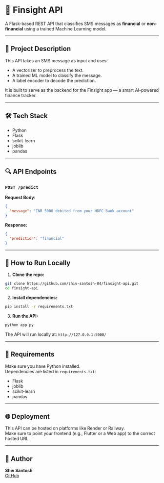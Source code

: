 # 🧠 Finsight API

A Flask-based REST API that classifies SMS messages as **financial** or **non-financial** using a trained Machine Learning model.

---

## 🚀 Project Description

This API takes an SMS message as input and uses:
- A vectorizer to preprocess the text.
- A trained ML model to classify the message.
- A label encoder to decode the prediction.

It is built to serve as the backend for the Finsight app — a smart AI-powered finance tracker.

---

## 🛠️ Tech Stack

- Python  
- Flask  
- scikit-learn  
- joblib  
- pandas  

---

## 🔍 API Endpoints

### `POST /predict`

**Request Body:**

```json
{
  "message": "INR 5000 debited from your HDFC Bank account"
}
```

**Response:**

```json
{
  "prediction": "financial"
}
```

---

## 🧪 How to Run Locally

1. **Clone the repo:**

```bash
git clone https://github.com/shiv-santosh-04/finsight-api.git
cd finsight-api
```

2. **Install dependencies:**

```bash
pip install -r requirements.txt
```

3. **Run the API:**

```bash
python app.py
```

The API will run locally at: `http://127.0.0.1:5000/`

---

## 🐍 Requirements

Make sure you have Python installed.  
Dependencies are listed in `requirements.txt`:

- Flask  
- joblib  
- scikit-learn  
- pandas  

---

## 🌐 Deployment

This API can be hosted on platforms like Render or Railway.  
Make sure to point your frontend (e.g., Flutter or a Web app) to the correct hosted URL.

---

## 👤 Author

**Shiv Santosh**  
[GitHub](https://github.com/shiv-santosh-04)
